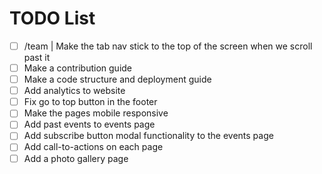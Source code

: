 # TODO List

- [ ] /team | Make the tab nav stick to the top of the screen when we scroll past it
- [ ] Make a contribution guide
- [ ] Make a code structure and deployment guide
- [ ] Add analytics to website
- [ ] Fix go to top button in the footer
- [ ] Make the pages mobile responsive
- [ ] Add past events to events page
- [ ] Add subscribe button modal functionality to the events page
- [ ] Add call-to-actions on each page
- [ ] Add a photo gallery page
